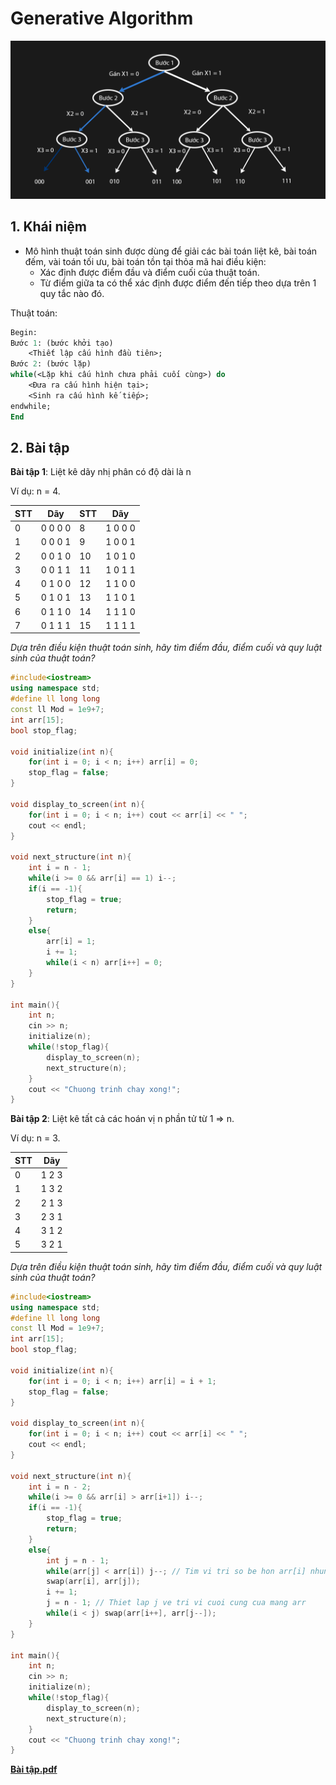 # Generative Algorithm

![Ảnh giới thiệu thuật toán sinh](/image/thuatToanSinh.png)

## 1. Khái niệm

- Mô hình thuật toán sinh được dùng để giải các bài toán liệt kê, bài toán đếm, vài toán tối ưu, bài toán tồn tại thỏa mã hai điều kiện:
    - Xác định được điểm đầu và điểm cuối của thuật toán.
    - Từ điểm giữa ta có thể xác định được điểm đến tiếp theo dựa trên 1 quy tắc nào đó.

Thuật toán:

```pascal
Begin:
Bước 1: (bước khởi tạo)
    <Thiết lập cấu hình đầu tiên>;
Bước 2: (bước lặp)
while(<Lặp khi cấu hình chưa phải cuối cùng>) do
    <Đưa ra cấu hình hiện tại>;
    <Sinh ra cấu hình kế tiếp>;
endwhile;
End
```

## 2. Bài tập

**Bài tập 1**: Liệt kê dãy nhị phân có độ dài là n

Ví dụ: n = 4.

| STT |   Dãy   | STT |   Dãy   |
|-----|---------|-----|---------|
|  0  | 0 0 0 0 |  8  | 1 0 0 0 |
|  1  | 0 0 0 1 |  9  | 1 0 0 1 |
|  2  | 0 0 1 0 |  10 | 1 0 1 0 |
|  3  | 0 0 1 1 |  11 | 1 0 1 1 |
|  4  | 0 1 0 0 |  12 | 1 1 0 0 |
|  5  | 0 1 0 1 |  13 | 1 1 0 1 |
|  6  | 0 1 1 0 |  14 | 1 1 1 0 |
|  7  | 0 1 1 1 |  15 | 1 1 1 1 |

*Dựa trên điều kiện thuật toán sinh, hãy tìm điểm đầu, điểm cuối và quy luật sinh của thuật toán?*



```CPP
#include<iostream>
using namespace std;
#define ll long long
const ll Mod = 1e9+7;
int arr[15];
bool stop_flag;

void initialize(int n){
    for(int i = 0; i < n; i++) arr[i] = 0;
    stop_flag = false;
}

void display_to_screen(int n){
    for(int i = 0; i < n; i++) cout << arr[i] << " ";
    cout << endl;
}

void next_structure(int n){
    int i = n - 1;
    while(i >= 0 && arr[i] == 1) i--;
    if(i == -1){
        stop_flag = true;
        return;
    }
    else{
        arr[i] = 1;
        i += 1;
        while(i < n) arr[i++] = 0;
    }
}

int main(){
    int n;
    cin >> n;
    initialize(n);
    while(!stop_flag){
        display_to_screen(n);
        next_structure(n);
    }
    cout << "Chuong trinh chay xong!";
}
```

**Bài tập 2**: Liệt kê tất cả các hoán vị n phần tử từ 1 ⇒ n.

Ví dụ: n = 3.

| STT | Dãy   |
|-----|-------|
|  0  | 1 2 3 |
|  1  | 1 3 2 |
|  2  | 2 1 3 |
|  3  | 2 3 1 |
|  4  | 3 1 2 |
|  5  | 3 2 1 |

*Dựa trên điều kiện thuật toán sinh, hãy tìm điểm đầu, điểm cuối và quy luật sinh của thuật toán?*



```CPP
#include<iostream>
using namespace std;
#define ll long long
const ll Mod = 1e9+7;
int arr[15];
bool stop_flag;

void initialize(int n){
    for(int i = 0; i < n; i++) arr[i] = i + 1;
    stop_flag = false;
}

void display_to_screen(int n){
    for(int i = 0; i < n; i++) cout << arr[i] << " ";
    cout << endl;
}

void next_structure(int n){
    int i = n - 2;
    while(i >= 0 && arr[i] > arr[i+1]) i--;
    if(i == -1){
        stop_flag = true;
        return;
    }
    else{
        int j = n - 1;
        while(arr[j] < arr[i]) j--; // Tim vi tri so be hon arr[i] nhung lon nhat
        swap(arr[i], arr[j]);
        i += 1;
        j = n - 1; // Thiet lap j ve tri vi cuoi cung cua mang arr
        while(i < j) swap(arr[i++], arr[j--]);
    }
}

int main(){
    int n;
    cin >> n;
    initialize(n);
    while(!stop_flag){
        display_to_screen(n);
        next_structure(n);
    }
    cout << "Chuong trinh chay xong!";
}
```
**[Bài tập.pdf](https://github.com/Hungtran-pro/hungtran-pro.github.io/files/8176051/GA.pdf)**
